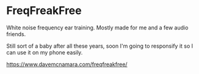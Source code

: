 # FreqFreakFree
White noise frequency ear training. Mostly made for me and a few audio friends.

Still sort of a baby after all these years, soon I'm going to responsify it so I can use it on my phone easily.

https://www.davemcnamara.com/freqfreakfree/
